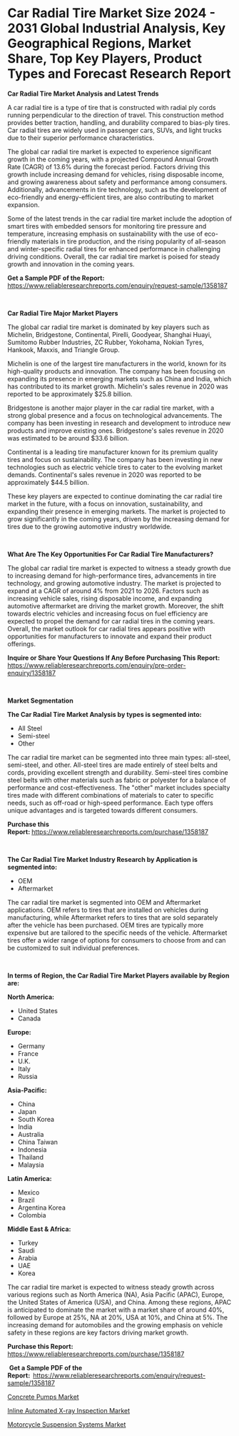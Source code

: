 <p><h1>Car Radial Tire Market Size 2024 - 2031 Global Industrial Analysis, Key Geographical Regions, Market Share, Top Key Players, Product Types and Forecast Research Report</h1></p><p><strong>Car Radial Tire Market Analysis and Latest Trends</strong></p>
<p><p>A car radial tire is a type of tire that is constructed with radial ply cords running perpendicular to the direction of travel. This construction method provides better traction, handling, and durability compared to bias-ply tires. Car radial tires are widely used in passenger cars, SUVs, and light trucks due to their superior performance characteristics.</p><p>The global car radial tire market is expected to experience significant growth in the coming years, with a projected Compound Annual Growth Rate (CAGR) of 13.6% during the forecast period. Factors driving this growth include increasing demand for vehicles, rising disposable income, and growing awareness about safety and performance among consumers. Additionally, advancements in tire technology, such as the development of eco-friendly and energy-efficient tires, are also contributing to market expansion.</p><p>Some of the latest trends in the car radial tire market include the adoption of smart tires with embedded sensors for monitoring tire pressure and temperature, increasing emphasis on sustainability with the use of eco-friendly materials in tire production, and the rising popularity of all-season and winter-specific radial tires for enhanced performance in challenging driving conditions. Overall, the car radial tire market is poised for steady growth and innovation in the coming years.</p></p>
<p><strong>Get a Sample PDF of the Report:&nbsp;</strong> <a href="https://www.reliableresearchreports.com/enquiry/request-sample/1358187">https://www.reliableresearchreports.com/enquiry/request-sample/1358187</a></p>
<p>&nbsp;</p>
<p><strong>Car Radial Tire Major Market Players</strong></p>
<p><p>The global car radial tire market is dominated by key players such as Michelin, Bridgestone, Continental, Pirelli, Goodyear, Shanghai Huayi, Sumitomo Rubber Industries, ZC Rubber, Yokohama, Nokian Tyres, Hankook, Maxxis, and Triangle Group. </p><p>Michelin is one of the largest tire manufacturers in the world, known for its high-quality products and innovation. The company has been focusing on expanding its presence in emerging markets such as China and India, which has contributed to its market growth. Michelin's sales revenue in 2020 was reported to be approximately $25.8 billion.</p><p>Bridgestone is another major player in the car radial tire market, with a strong global presence and a focus on technological advancements. The company has been investing in research and development to introduce new products and improve existing ones. Bridgestone's sales revenue in 2020 was estimated to be around $33.6 billion.</p><p>Continental is a leading tire manufacturer known for its premium quality tires and focus on sustainability. The company has been investing in new technologies such as electric vehicle tires to cater to the evolving market demands. Continental's sales revenue in 2020 was reported to be approximately $44.5 billion.</p><p>These key players are expected to continue dominating the car radial tire market in the future, with a focus on innovation, sustainability, and expanding their presence in emerging markets. The market is projected to grow significantly in the coming years, driven by the increasing demand for tires due to the growing automotive industry worldwide.</p></p>
<p>&nbsp;</p>
<p><strong>What Are The Key Opportunities For Car Radial Tire Manufacturers?</strong></p>
<p><p>The global car radial tire market is expected to witness a steady growth due to increasing demand for high-performance tires, advancements in tire technology, and growing automotive industry. The market is projected to expand at a CAGR of around 4% from 2021 to 2026. Factors such as increasing vehicle sales, rising disposable income, and expanding automotive aftermarket are driving the market growth. Moreover, the shift towards electric vehicles and increasing focus on fuel efficiency are expected to propel the demand for car radial tires in the coming years. Overall, the market outlook for car radial tires appears positive with opportunities for manufacturers to innovate and expand their product offerings.</p></p>
<p><strong>Inquire or Share Your Questions If Any Before Purchasing This Report:</strong> <a href="https://www.reliableresearchreports.com/enquiry/pre-order-enquiry/1358187">https://www.reliableresearchreports.com/enquiry/pre-order-enquiry/1358187</a></p>
<p>&nbsp;</p>
<p><strong>Market Segmentation</strong></p>
<p><strong>The Car Radial Tire Market Analysis by types is segmented into:</strong></p>
<p><ul><li>All Steel</li><li>Semi-steel</li><li>Other</li></ul></p>
<p><p>The car radial tire market can be segmented into three main types: all-steel, semi-steel, and other. All-steel tires are made entirely of steel belts and cords, providing excellent strength and durability. Semi-steel tires combine steel belts with other materials such as fabric or polyester for a balance of performance and cost-effectiveness. The "other" market includes specialty tires made with different combinations of materials to cater to specific needs, such as off-road or high-speed performance. Each type offers unique advantages and is targeted towards different consumers.</p></p>
<p><strong>Purchase this Report:&nbsp;</strong><a href="https://www.reliableresearchreports.com/purchase/1358187">https://www.reliableresearchreports.com/purchase/1358187</a></p>
<p>&nbsp;</p>
<p><strong>The Car Radial Tire Market Industry Research by Application is segmented into:</strong></p>
<p><ul><li>OEM</li><li>Aftermarket</li></ul></p>
<p><p>The car radial tire market is segmented into OEM and Aftermarket applications. OEM refers to tires that are installed on vehicles during manufacturing, while Aftermarket refers to tires that are sold separately after the vehicle has been purchased. OEM tires are typically more expensive but are tailored to the specific needs of the vehicle. Aftermarket tires offer a wider range of options for consumers to choose from and can be customized to suit individual preferences.</p></p>
<p>&nbsp;</p>
<p><strong>In terms of Region, the Car Radial Tire Market Players available by Region are:</strong></p>
<p>
    <p> <strong> North America: </strong>
        <ul>
            <li>United States</li>
            <li>Canada</li>
        </ul>
        </p> 
    <p> <strong> Europe: </strong>
        <ul>
            <li>Germany</li>
            <li>France</li>
            <li>U.K.</li>
            <li>Italy</li>
            <li>Russia</li>
        </ul>
        </p> 
    <p> <strong> Asia-Pacific: </strong>
        <ul>
            <li>China</li>
            <li>Japan</li>
            <li>South Korea</li>
            <li>India</li>
            <li>Australia</li>
            <li>China Taiwan</li>
            <li>Indonesia</li>
            <li>Thailand</li>
            <li>Malaysia</li>
        </ul>
        </p> 
    <p> <strong> Latin America: </strong>
        <ul>
            <li>Mexico</li>
            <li>Brazil</li>
            <li>Argentina Korea</li>
            <li>Colombia</li>
        </ul>
        </p> 
    <p> <strong> Middle East & Africa: </strong>
        <ul>
            <li>Turkey</li>
            <li>Saudi</li>
            <li>Arabia</li>
            <li>UAE</li>
            <li>Korea</li>
        </ul>
    </p>
    </p>
<p><p>The car radial tire market is expected to witness steady growth across various regions such as North America (NA), Asia Pacific (APAC), Europe, the United States of America (USA), and China. Among these regions, APAC is anticipated to dominate the market with a market share of around 40%, followed by Europe at 25%, NA at 20%, USA at 10%, and China at 5%. The increasing demand for automobiles and the growing emphasis on vehicle safety in these regions are key factors driving market growth.</p></p>
<p><strong>Purchase this Report: </strong><a href="https://www.reliableresearchreports.com/purchase/1358187">https://www.reliableresearchreports.com/purchase/1358187</a></p>
<p>&nbsp;<strong>Get a Sample PDF of the Report:&nbsp;&nbsp;</strong><a href="https://www.reliableresearchreports.com/enquiry/request-sample/1358187">https://www.reliableresearchreports.com/enquiry/request-sample/1358187</a></p>
<p><strong></strong></p>
<p><p><a href="https://view.publitas.com/reportprime-1/concrete-pumps-market-provides-detailed-segmentation-of-this-market-based-on-type-application-and-region-and-forecast-for-the-period-from-2023-2030/">Concrete Pumps Market</a></p><p><a href="https://view.publitas.com/reportprime-1/inline-automated-x-ray-inspection-market-share-market-new-trends-analysis-report-by-type-by-application-by-end-use-by-region-and-segment-forecasts-2023-2030/">Inline Automated X-ray Inspection Market</a></p><p><a href="https://view.publitas.com/reportprime-1/motorcycle-suspension-systems-market-provides-detailed-segmentation-of-this-market-based-on-type-application-and-region-and-forecast-for-the-period-from-2023-2030/">Motorcycle Suspension Systems Market</a></p></p>